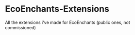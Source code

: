 # EcoEnchants-Extensions
All the extensions i've made for EcoEnchants (public ones, not commissioned)
